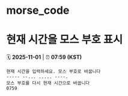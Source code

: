 # morse_code
# 현재 시간을 모스 부호 표시
<!-- MORSE_TIME_START -->
🗓️ **2025-11-01** | ⏰ **07:59 (KST)**

```
현재 시간을 입력하세요. 모스 부호로 바꿉니다
----- --... ..... ----.
모스 부호를 다시 현재 시간으로 바꿉니다
0759
```
<!-- MORSE_TIME_END -->
